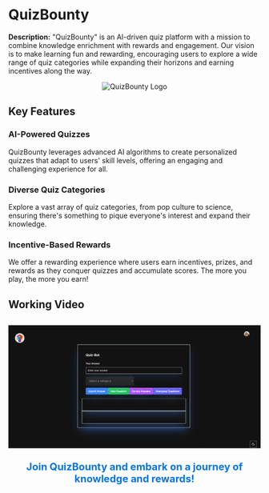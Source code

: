 # QuizBounty

**Description:** "QuizBounty" is an AI-driven quiz platform with a mission to combine knowledge enrichment with rewards and engagement. Our vision is to make learning fun and rewarding, encouraging users to explore a wide range of quiz categories while expanding their horizons and earning incentives along the way.

<div style="text-align:center;">
  <img src="URL_COPIED_FROM_GITHUB" alt="QuizBounty Logo" width="200" height="auto" style="max-width:100%;">
</div>

## Key Features

### AI-Powered Quizzes
QuizBounty leverages advanced AI algorithms to create personalized quizzes that adapt to users' skill levels, offering an engaging and challenging experience for all.

### Diverse Quiz Categories
Explore a vast array of quiz categories, from pop culture to science, ensuring there's something to pique everyone's interest and expand their knowledge.

### Incentive-Based Rewards
We offer a rewarding experience where users earn incentives, prizes, and rewards as they conquer quizzes and accumulate scores. The more you play, the more you earn!

## Working Video

[![Watch the video](https://github.com/Sandhya-Thakur/play-quiz-to-earn-incentive/blob/main/public/thumnail1.png)](https://youtu.be/TXJKPOUbcx0)
---

<p style="text-align: center; color: #0074e4; font-size: 20px;"><b>Join QuizBounty and embark on a journey of knowledge and rewards!</b></p>
